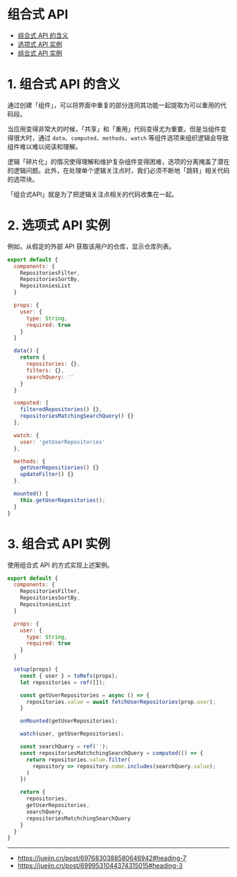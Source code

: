 # 组合式 API

- [组合式 API 的含义](#1-组合式-API-的含义)
- [选项式 API 实例](#2-选项式-API-实例)
- [组合式 API 实例](#3-组合式-API-实例)


# 1. 组合式 API 的含义
通过创建「组件」，可以将界面中重复的部分连同其功能一起提取为可以重用的代码段。

当应用变得非常大的时候，「共享」和「重用」代码变得尤为重要。但是当组件变得很大时，通过 `data`、`computed`、`methods`、`watch` 等组件选项来组织逻辑会导致组件难以难以阅读和理解。

逻辑「碎片化」的情况使得理解和维护复杂组件变得困难，选项的分离掩盖了潜在的逻辑问题。此外，在处理单个逻辑关注点时，我们必须不断地「跳转」相关代码的选项块。

「组合式API」就是为了把逻辑关注点相关的代码收集在一起。


# 2. 选项式 API 实例
例如，从假定的外部 API 获取该用户的仓库，显示仓库列表。
```js
export default {
  components: {
    RepositoriesFilter,
    RepositoriesSortBy,
    RepositoniesList
  }

  props: {
    user: {
      type: String,
      required: true
    }
  }

  data() {
    return {
      repositories: {},
      filters: {},
      searchQuery: ''
    }
  }

  computed: {
    filteredRepositories() {},
    repositoriesMatchingSearchQuery() {}
  },

  watch: {
    user: 'getUserRepositories'
  },

  methods: {
    getUserRepositiories() {}
    updateFilter() {}
  }.

  mounted() {
    this.getUserRepositories();
  }
}
```


# 3. 组合式 API 实例
使用组合式 API 的方式实现上述案例。
```js
export default {
  components: {
    RepositoriesFilter,
    RepositoriesSortBy,
    RepositoniesList
  }

  props: {
    user: {
      type: String,
      required: true
    }
  }

  setup(props) {
    const { user } = toRefs(props);
    let repositories = ref([]);

    const getUserRepositories = async () => {
      repositories.value = await fetchUserRepositories(prop.user);
    }

    onMounted(getUserRepositories);

    watch(user, getUserRepositories);

    const searchQuery = ref('');
    const repositoriesMatchchingSearchQuery = computed(() => {
      return repositories.value.filter(
        repository => repository.name.includes(searchQuery.value);
      )
    })

    return {
      repositories,
      getUserRepositories,
      searchQuery,
      repositoriesMatchchingSearchQuery
    }
  }
}
```



****

- https://juejin.cn/post/6976830388580646942#heading-7
- https://juejin.cn/post/6999531044374315015#heading-3
